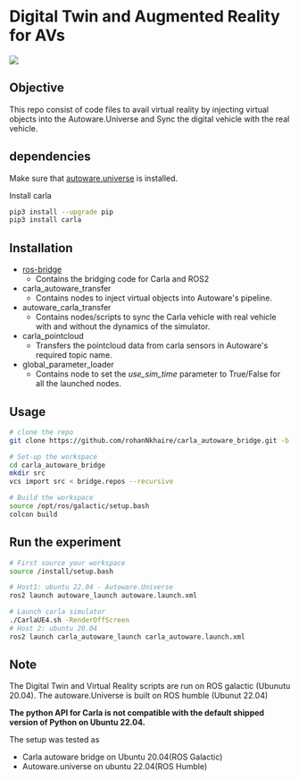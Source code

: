 # Digital Twin and Augmented Reality for AVs #

![](media/DT_and_VR.gif)

## Objective ##
This repo consist of code files to avail virtual reality by injecting virtual objects into the Autoware.Universe and Sync the digital vehicle with the real vehicle.

## dependencies ##
Make sure that [autoware.universe](https://autowarefoundation.github.io/autoware-documentation/main/installation/autoware/source-installation/) is installed.

Install carla
```bash
pip3 install --upgrade pip
pip3 install carla
```

## Installation ##
- [ros-bridge](https://github.com/rohanNkhaire/ros-bridge)
    - Contains the bridging code for Carla and ROS2
- carla_autoware_transfer
    - Contains nodes to inject virtual objects into Autoware's pipeline.
- autoware_carla_transfer
    - Contains nodes/scripts to sync the Carla vehicle with real vehicle with and without the dynamics of the simulator.
- carla_pointcloud
    - Transfers the pointcloud data from carla sensors in Autoware's required topic name.
- global_parameter_loader
    - Contains node to set the *use_sim_time* parameter to True/False for all the launched nodes.


## Usage ##
```bash
# clone the repo
git clone https://github.com/rohanNkhaire/carla_autoware_bridge.git -b digital_twin

# Set-up the workspace
cd carla_autoware_bridge
mkdir src
vcs import src < bridge.repos --recursive

# Build the workspace
source /opt/ros/galactic/setup.bash
colcon build
```

## Run the experiment ##
```bash
# First source your workspace
source /install/setup.bash

# Host1: ubuntu 22.04 - Autoware.Universe
ros2 launch autoware_launch autoware.launch.xml

# Launch carla simulator
./CarlaUE4.sh -RenderOffScreen
# Host 2: ubuntu 20.04
ros2 launch carla_autoware_launch carla_autoware.launch.xml
```

## Note ##
The Digital Twin and Virtual Reality scripts are run on ROS galactic (Ubunutu 20.04). The autoware.Universe is built on ROS humble (Ubunut 22.04)

**The python API for Carla is not compatible with the default shipped version of Python on Ubuntu 22.04.**

The setup was tested as
- Carla autoware bridge on Ubuntu 20.04(ROS Galactic)
- Autoware.universe on ubuntu 22.04(ROS Humble)



